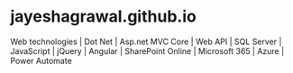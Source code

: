 # jayeshagrawal.github.io
Web technologies | Dot Net | Asp.net MVC Core | Web API | SQL Server | JavaScript | jQuery | Angular | SharePoint Online | Microsoft 365 | Azure | Power Automate
